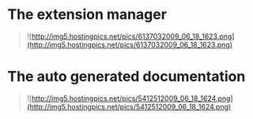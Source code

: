 # The extension manager #

> ![http://img5.hostingpics.net/pics/6137032009_06_18_1623.png](http://img5.hostingpics.net/pics/6137032009_06_18_1623.png)



# The auto generated documentation #

> ![http://img5.hostingpics.net/pics/5412512009_06_18_1624.png](http://img5.hostingpics.net/pics/5412512009_06_18_1624.png)